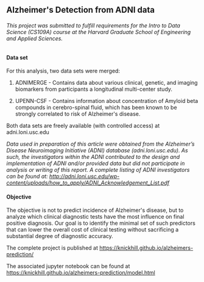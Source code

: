
## Alzheimer's Detection from ADNI data
###### This project was submitted to fulfill requirements for the Intro to Data Science (CS109A) course at the Harvard Graduate School of Engineering and Applied Sciences.

#### Data set
For this analysis, two data sets were merged:
  1. ADNIMERGE - Contains data about various clinical, genetic, and imaging biomarkers from participants a longitudinal multi-center study.

  2. UPENN-CSF - Contains information about concentration of Amyloid beta compounds in cerebro-spinal fluid, which has been known to be strongly correlated to risk of Alzheimer's disease.

  Both data sets are freely available (with controlled access) at adni.loni.usc.edu

  *Data used in preparation of this article were obtained from the Alzheimer’s Disease
  Neuroimaging Initiative (ADNI) database (adni.loni.usc.edu). As such, the investigators
  within the ADNI contributed to the design and implementation of ADNI and/or provided data
  but did not participate in analysis or writing of this report. A complete listing of ADNI
  investigators can be found at:
  http://adni.loni.usc.edu/wp-content/uploads/how_to_apply/ADNI_Acknowledgement_List.pdf*

#### Objective
 The objective is not to predict incidence of Alzheimer's disease, but to analyze which clinical diagnostic tests have the most influence on final positive diagnosis. Our goal is to  identify the minimal set of such predictors that can lower the overall cost of clinical testing without sacrificing a substantial degree of diagnostic accuracy.


The complete project is published at <https://knickhill.github.io/alzheimers-prediction/>

The associated jupyter notebook can be found at <https://knickhill.github.io/alzheimers-prediction/model.html>
